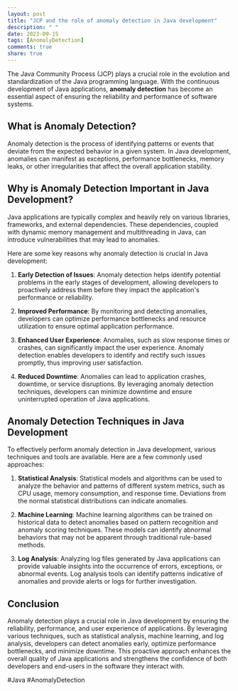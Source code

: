```yaml
---
layout: post
title: "JCP and the role of anomaly detection in Java development"
description: " "
date: 2023-09-15
tags: [AnomalyDetection]
comments: true
share: true
---
```


The Java Community Process (JCP) plays a crucial role in the evolution and standardization of the Java programming language. With the continuous development of Java applications, **anomaly detection** has become an essential aspect of ensuring the reliability and performance of software systems.

## What is Anomaly Detection?

Anomaly detection is the process of identifying patterns or events that deviate from the expected behavior in a given system. In Java development, anomalies can manifest as exceptions, performance bottlenecks, memory leaks, or other irregularities that affect the overall application stability.

## Why is Anomaly Detection Important in Java Development?

Java applications are typically complex and heavily rely on various libraries, frameworks, and external dependencies. These dependencies, coupled with dynamic memory management and multithreading in Java, can introduce vulnerabilities that may lead to anomalies.

Here are some key reasons why anomaly detection is crucial in Java development:

1. **Early Detection of Issues**: Anomaly detection helps identify potential problems in the early stages of development, allowing developers to proactively address them before they impact the application's performance or reliability.

2. **Improved Performance**: By monitoring and detecting anomalies, developers can optimize performance bottlenecks and resource utilization to ensure optimal application performance.

3. **Enhanced User Experience**: Anomalies, such as slow response times or crashes, can significantly impact the user experience. Anomaly detection enables developers to identify and rectify such issues promptly, thus improving user satisfaction.

4. **Reduced Downtime**: Anomalies can lead to application crashes, downtime, or service disruptions. By leveraging anomaly detection techniques, developers can minimize downtime and ensure uninterrupted operation of Java applications.

## Anomaly Detection Techniques in Java Development

To effectively perform anomaly detection in Java development, various techniques and tools are available. Here are a few commonly used approaches:

1. **Statistical Analysis**: Statistical models and algorithms can be used to analyze the behavior and patterns of different system metrics, such as CPU usage, memory consumption, and response time. Deviations from the normal statistical distributions can indicate anomalies.

2. **Machine Learning**: Machine learning algorithms can be trained on historical data to detect anomalies based on pattern recognition and anomaly scoring techniques. These models can identify abnormal behaviors that may not be apparent through traditional rule-based methods.

3. **Log Analysis**: Analyzing log files generated by Java applications can provide valuable insights into the occurrence of errors, exceptions, or abnormal events. Log analysis tools can identify patterns indicative of anomalies and provide alerts or logs for further investigation.

## Conclusion

Anomaly detection plays a crucial role in Java development by ensuring the reliability, performance, and user experience of applications. By leveraging various techniques, such as statistical analysis, machine learning, and log analysis, developers can detect anomalies early, optimize performance bottlenecks, and minimize downtime. This proactive approach enhances the overall quality of Java applications and strengthens the confidence of both developers and end-users in the software they interact with.

#Java #AnomalyDetection